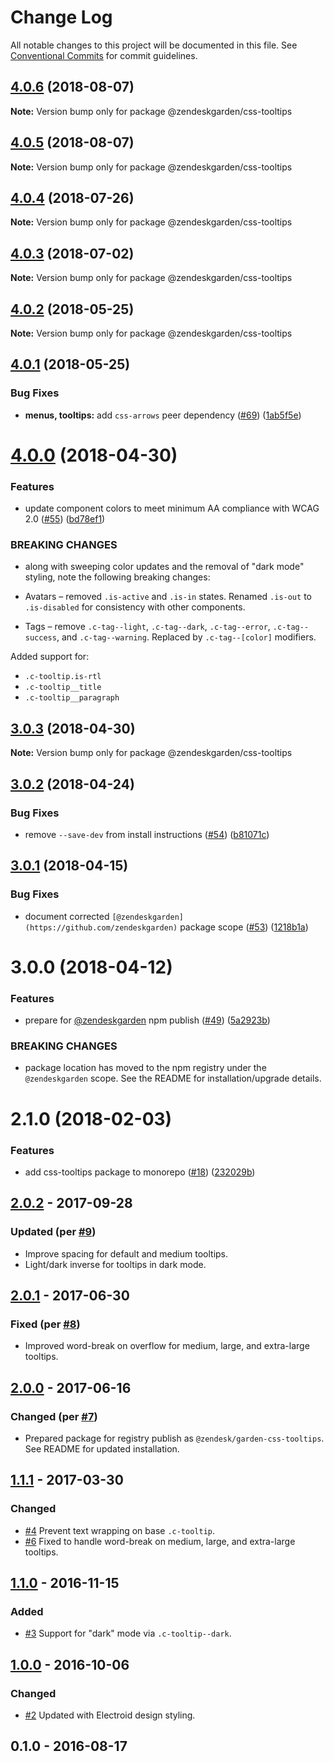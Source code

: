 # Change Log

All notable changes to this project will be documented in this file.
See [Conventional Commits](https://conventionalcommits.org) for commit guidelines.

<a name="4.0.6"></a>
## [4.0.6](https://github.com/zendeskgarden/css-components/compare/@zendeskgarden/css-tooltips@4.0.5...@zendeskgarden/css-tooltips@4.0.6) (2018-08-07)




**Note:** Version bump only for package @zendeskgarden/css-tooltips

<a name="4.0.5"></a>
## [4.0.5](https://github.com/zendeskgarden/css-components/compare/@zendeskgarden/css-tooltips@4.0.4...@zendeskgarden/css-tooltips@4.0.5) (2018-08-07)




**Note:** Version bump only for package @zendeskgarden/css-tooltips

<a name="4.0.4"></a>
## [4.0.4](https://github.com/zendeskgarden/css-components/compare/@zendeskgarden/css-tooltips@4.0.3...@zendeskgarden/css-tooltips@4.0.4) (2018-07-26)




**Note:** Version bump only for package @zendeskgarden/css-tooltips

<a name="4.0.3"></a>
## [4.0.3](https://github.com/zendeskgarden/css-components/compare/@zendeskgarden/css-tooltips@4.0.2...@zendeskgarden/css-tooltips@4.0.3) (2018-07-02)




**Note:** Version bump only for package @zendeskgarden/css-tooltips

<a name="4.0.2"></a>
## [4.0.2](https://github.com/zendeskgarden/css-components/compare/@zendeskgarden/css-tooltips@4.0.1...@zendeskgarden/css-tooltips@4.0.2) (2018-05-25)




**Note:** Version bump only for package @zendeskgarden/css-tooltips

<a name="4.0.1"></a>
## [4.0.1](https://github.com/zendeskgarden/css-components/compare/@zendeskgarden/css-tooltips@4.0.0...@zendeskgarden/css-tooltips@4.0.1) (2018-05-25)


### Bug Fixes

* **menus, tooltips:** add `css-arrows` peer dependency ([#69](https://github.com/zendeskgarden/css-components/issues/69)) ([1ab5f5e](https://github.com/zendeskgarden/css-components/commit/1ab5f5e))




<a name="4.0.0"></a>
# [4.0.0](https://github.com/zendeskgarden/css-components/compare/@zendeskgarden/css-tooltips@3.0.3...@zendeskgarden/css-tooltips@4.0.0) (2018-04-30)


### Features

* update component colors to meet minimum AA compliance with WCAG 2.0 ([#55](https://github.com/zendeskgarden/css-components/issues/55)) ([bd78ef1](https://github.com/zendeskgarden/css-components/commit/bd78ef1))


### BREAKING CHANGES

* along with sweeping color updates and the removal of "dark mode" styling, note the following breaking changes:

* Avatars – removed `.is-active` and `.is-in` states. Renamed `.is-out` to `.is-disabled` for consistency with other components.
* Tags – remove `.c-tag--light`, `.c-tag--dark`, `.c-tag--error`, `.c-tag--success`, and `.c-tag--warning`. Replaced by `.c-tag--[color]` modifiers.

Added support for:

* `.c-tooltip.is-rtl`
* `.c-tooltip__title`
* `.c-tooltip__paragraph`




<a name="3.0.3"></a>
## [3.0.3](https://github.com/zendeskgarden/css-components/compare/@zendeskgarden/css-tooltips@3.0.2...@zendeskgarden/css-tooltips@3.0.3) (2018-04-30)




**Note:** Version bump only for package @zendeskgarden/css-tooltips

<a name="3.0.2"></a>
## [3.0.2](https://github.com/zendeskgarden/css-components/compare/@zendeskgarden/css-tooltips@3.0.1...@zendeskgarden/css-tooltips@3.0.2) (2018-04-24)


### Bug Fixes

* remove `--save-dev` from install instructions ([#54](https://github.com/zendeskgarden/css-components/issues/54)) ([b81071c](https://github.com/zendeskgarden/css-components/commit/b81071c))




<a name="3.0.1"></a>
## [3.0.1](https://github.com/zendeskgarden/css-components/compare/@zendeskgarden/css-tooltips@3.0.0...@zendeskgarden/css-tooltips@3.0.1) (2018-04-15)


### Bug Fixes

* document corrected `[@zendeskgarden](https://github.com/zendeskgarden)` package scope ([#53](https://github.com/zendeskgarden/css-components/issues/53)) ([1218b1a](https://github.com/zendeskgarden/css-components/commit/1218b1a))




<a name="3.0.0"></a>
# 3.0.0 (2018-04-12)


### Features

* prepare for [@zendeskgarden](https://github.com/zendeskgarden) npm publish ([#49](https://github.com/zendeskgarden/css-components/issues/49)) ([5a2923b](https://github.com/zendeskgarden/css-components/commit/5a2923b))


### BREAKING CHANGES

* package location has moved to the npm registry under the `@zendeskgarden` scope. See the README for installation/upgrade details.




<a name="2.1.0"></a>
# 2.1.0 (2018-02-03)


### Features

* add css-tooltips package to monorepo ([#18](https://github.com/zendeskgarden/css-components/issues/18)) ([232029b](https://github.com/zendeskgarden/css-components/commit/232029b))




## [2.0.2] - 2017-09-28
### Updated (per [#9](https://github.com/zendeskgarden/css-tooltips/pull/9))
- Improve spacing for default and medium tooltips.
- Light/dark inverse for tooltips in dark mode.

## [2.0.1] - 2017-06-30
### Fixed (per [#8](https://github.com/zendeskgarden/css-tooltips/pull/8))
- Improved word-break on overflow for medium, large, and extra-large
tooltips.

## [2.0.0] - 2017-06-16
### Changed (per [#7](https://github.com/zendeskgarden/css-tooltips/pull/7))
- Prepared package for registry publish as `@zendesk/garden-css-tooltips`.
See README for updated installation.

## [1.1.1] - 2017-03-30
### Changed
- [#4](https://github.com/zendeskgarden/css-tooltips/issues/4) Prevent
text wrapping on base `.c-tooltip`.
- [#6](https://github.com/zendeskgarden/css-tooltips/pull/6) Fixed to
handle word-break on medium, large, and extra-large tooltips.

## [1.1.0] - 2016-11-15
### Added
- [#3](https://github.com/zendeskgarden/css-tooltips/pull/3) Support for
"dark" mode via `.c-tooltip--dark`.

## [1.0.0] - 2016-10-06
### Changed
- [#2](https://github.com/zendeskgarden/css-tooltips/pull/2) Updated
with Electroid design styling.

## 0.1.0 - 2016-08-17

[2.0.2]: https://github.com/zendeskgarden/css-tooltips/compare/v2.0.1...v2.0.2
[2.0.1]: https://github.com/zendeskgarden/css-tooltips/compare/v2.0.0...v2.0.1
[2.0.0]: https://github.com/zendeskgarden/css-tooltips/compare/1.1.1...v2.0.0
[1.1.1]: https://github.com/zendeskgarden/css-tooltips/compare/1.1.0...1.1.1
[1.1.0]: https://github.com/zendeskgarden/css-tooltips/compare/1.0.0...1.1.0
[1.0.0]: https://github.com/zendeskgarden/css-tooltips/compare/0.1.0...1.0.0
